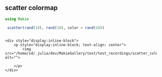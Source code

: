## scatter colormap

```julia
using Makie

 scatter(rand(10), rand(10), color = rand(10))


```
```@raw html

<div style="display:inline-block">
    <p style="display:inline-block; text-align: center">
        <img src="/home/sd/.julia/dev/MakieGallery/test/test_recordings/scatter_colormap/media/image.jpg" alt="">

    </p>
</div>

```
